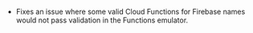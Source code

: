 - Fixes an issue where some valid Cloud Functions for Firebase names would not pass validation in the Functions emulator.
